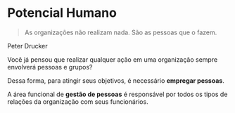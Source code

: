 # Potencial Humano

> As organizações não realizam nada. São as pessoas que o fazem.

Peter Drucker

Você já pensou que realizar qualquer ação em uma organização sempre envolverá pessoas e grupos?

Dessa forma, para atingir seus objetivos, é necessário **empregar pessoas**.

A área funcional de **gestão de pessoas** é responsável por todos os tipos de relações da organização com seus funcionários.